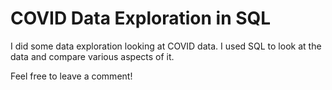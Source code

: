# COVID Data Exploration in SQL

I did some data exploration looking at COVID data. I used SQL to look at the data and compare various aspects of it.

Feel free to leave a comment!
